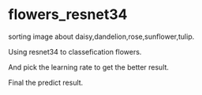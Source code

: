 # flowers_resnet34

sorting image about daisy,dandelion,rose,sunflower,tulip. 

Using resnet34 to classefication flowers. 

And pick the learning rate to get the better result. 

Final the predict result.
